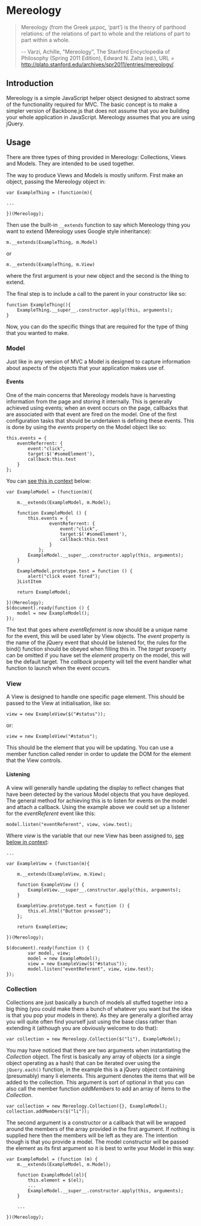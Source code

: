# Mereology #

>Mereology (from the Greek μερος, ‘part’) is the theory of parthood relations: of the relations of part to whole and the 
>relations of part to part within a whole.
>
> -- Varzi, Achille, "Mereology", The Stanford Encyclopedia of Philosophy (Spring 2011 Edition), Edward N. Zalta (ed.), URL = <http://plato.stanford.edu/archives/spr2011/entries/mereology/>. 

## Introduction ##

Mereology is a simple JavaScript helper object designed to abstract some of the functionality required for MVC. The basic concept
is to make a simpler version of Backbone.js that does not assume that you are building your whole application in JavaScript.
Mereology assumes that you are using jQuery.

## Usage ##

There are three types of thing provided in Mereology: Collections, Views and Models. They are intended to be used together.

The way to produce Views and Models is mostly uniform. First make an object, passing the Mereology object in:

    var ExampleThing = (function(m){

    ...

    })(Mereology);

Then use the built-in `__extends` function to say which Mereology thing you want to extend (Mereology uses Google style
inheritance):

    m.__extends(ExampleThing, m.Model)

or

    m.__extends(ExampleThing, m.View)

where the first argument is your new object and the second is the thing to extend.

The final step is to include a call to the parent in your constructor like so:

    function ExampleThing(){
        ExampleThing.__super__.constructor.apply(this, arguments);
    }

Now, you can do the specific things that are required for the type of thing that you wanted to make.

### Model ###

Just like in any version of MVC a Model is designed to capture information about aspects of the objects that your
application makes use of.

#### Events ####

One of the main concerns that Mereology models have is harvesting information from the page and storing it internally.
This is generally achieved using events; when an event occurs on the page, callbacks that are associated with that event
are fired on the model. One of the first configuration tasks that should be undertaken is defining these events. This is
done by using the _events_ property on the Model object like so:

    this.events = {
        eventReferrent: {
            event:"click",
            target:$('#someElement'),
            callback:this.test
        }
    };

You can [see this in context](http://jsfiddle.net/seinzu/Md69D/1/) below:

    var ExampleModel = (function(m){

        m.__extends(ExampleModel, m.Model);

        function ExampleModel () {
            this.events = {
                    eventReferrent: {
                        event:"click",
                        target:$('#someElement'),
                        callback:this.test
                    }
                };
            ExampleModel.__super__.constructor.apply(this, arguments);
        }

        ExampleModel.prototype.test = function () {
            alert("click event fired");
        }ListItem

        return ExampleModel;

    })(Mereology);
    $(document).ready(function () {
        model = new ExampleModel();
    });

The text that goes where _eventReferrent_ is now should be a unique name for the event, this will be used later by View
objects. The _event_ property is the name of the jQuery event that should be listened for, the rules for the bind() function
should be obeyed when filling this in. The _target_ property can be omitted if you have set the _element_ property on the
model, this will be the default target. The _callback_ property will tell the event handler what function to launch when
the event occurs.

### View ###

A View is designed to handle one specific page element. This should be passed to the View at initialisation, like so:

    view = new ExampleView($("#status"));

or:

    view = new ExampleView("#status");

This should be the element that you will be updating. You can use a member function called render in order to update the
DOM for the element that the View controls.

#### Listening ####

A view will generally handle updating the display to reflect changes that have been detected by the various Model objects
that you have deployed. The general method for achieving this is to listen for events on the model and attach a callback.
Using the example above we could set up a listener for the _eventReferent_ event like this:

    model.listen("eventReferent", view, view.test);

Where _view_ is the variable that our new View has been assigned to, [see below in context](http://jsfiddle.net/seinzu/Md69D/2/):

    ...

    var ExampleView = (function(m){

        m.__extends(ExampleView, m.View);

        function ExampleView () {
            ExampleView.__super__.constructor.apply(this, arguments);
        }

        ExampleView.prototype.test = function () {
            this.el.html("Button pressed");
        };

        return ExampleView;

    })(Mereology);

    $(document).ready(function () {
            var model, view;
            model = new ExampleModel();
            view = new ExampleView($("#status"));
            model.listen("eventReferent", view, view.test);
    });

### Collection ###

Collections are just basically a bunch of models all stuffed together into a big thing (you could make them a
bunch of whatever you want but the idea is that you pop your models in there). As they are generally a glorified array
you will quite often find yourself just using the base class rather than extending it (although you are obviously welcome
to do that):

    var collection = new Mereology.Collection($("li"), ExampleModel);

You may have noticed that there are two arguments when instantiating the _Collection_ object. The first is basically any
array of objects (or a single object operating as a hash) that can be iterated over using the `jQuery.each()` function, in
the example this is a jQuery object containing (presumably) many li elements. This argument denotes the items that will be
added to the collection. This argument is sort of optional in that you can also call the member function _addMembers_ to
add an array of items to the _Collection_.

    var collection = new Mereology.Collection({}, ExampleModel);
    collection.addMembers($("li"));

The second argument is a constructor or a callback that will be wrapped around the members of the array provided in the first argument.
If nothing is supplied here then the members will be left as they are. The intention though is that you provide a model.
The model constructor will be passed the element as its first argument so it is best to write your Model in this way:

    var ExampleModel = (function (m) {
        m.__extends(ExampleModel, m.Model);

        function ExampleModel(el){
            this.element = $(el);
            ...
            ExampleModel.__super__.constructor.apply(this, arguments);
        }

        ...

    })(Mereology);

